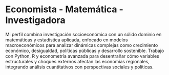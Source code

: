 # Economista - Matemática - Investigadora
Mi perfil combina investigación socioeconómica con un sólido dominio en matemáticas y estadística aplicada, enfocado en modelos macroeconómicos para analizar dinámicas complejas como crecimiento económico, desigualdad, políticas públicas y desarrollo sostenible. Trabajo con Python, R y econometría avanzada para desentrañar cómo variables estructurales y choques externos afectan las economías regionales, integrando análisis cuantitativos con perspectivas sociales y políticas. 
